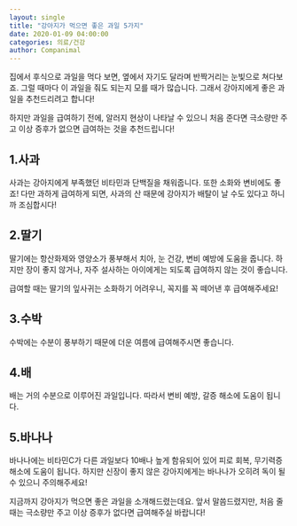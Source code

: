 ```yaml
---
layout: single
title: "강아지가 먹으면 좋은 과일 5가지"
date: 2020-01-09 04:00:00
categories: 의료/건강
author: Companimal
---
```


집에서 후식으로 과일을 먹다 보면, 옆에서 자기도 달라며 반짝거리는 눈빛으로 쳐다보죠. 그럴 때마다 이 과일을 줘도 되는지 모를 때가 많습니다. 그래서 강아지에게 좋은 과일을 추천드리려고 합니다!

하지만 과일을 급여하기 전에, 알러지 현상이 나타날 수 있으니 처음 준다면 극소량만 주고 이상 증후가 없으면 급여하는 것을 추천드립니다!

## 1.사과

사과는 강아지에게 부족했던 비타민과 단백질을 채워줍니다. 또한 소화와 변비에도 좋죠! 다만 과하게 급여하게 되면, 사과의 산 때문에 강아지가 배탈이 날 수도 있다고 하니까 조심합시다!

## 2.딸기

딸기에는 항산화제와 영양소가 풍부해서 치아, 눈 건강, 변비 예방에 도움을 줍니다. 하지만 장이 좋지 않거나, 자주 설사하는 아이에게는 되도록 급여하지 않는 것이 좋습니다.

급여할 때는 딸기의 잎사귀는 소화하기 어려우니, 꼭지를 꼭 떼어낸 후 급여해주세요!

## 3.수박

수박에는 수분이 풍부하기 때문에 더운 여름에 급여해주시면 좋습니다.

## 4.배

배는 거의 수분으로 이루어진 과일입니다. 따라서 변비 예방, 갈증 해소에 도움이 됩니다.

## 5.바나나

바나나에는 비타민C가 다른 과일보다 10배나 높게 함유되어 있어 피로 회복, 무기력증 해소에 도움이 됩니다. 하지만 신장이 좋지 않은 강아지에게는 바나나가 오히려 독이 될 수 있으니 주의해주세요!

지금까지 강아지가 먹으면 좋은 과일을 소개해드렸는데요. 앞서 말씀드렸지만, 처음 줄 때는 극소량만 주고 이상 증후가 없다면 급여해주실 바랍니다!
